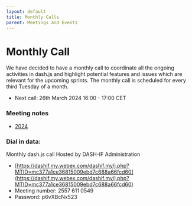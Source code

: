 ```yaml
---
layout: default
title: Monthly Calls
parent: Meetings and Events
---
```


# Monthly Call

We have decided to have a monthly call to coordinate all the ongoing activities in dash.js and highlight potential
features and issues which are relevant for the upcoming sprints. The monthly call is scheduled for every third Tuesday
of a month.

* Next call: 26th March 2024 16:00 - 17:00 CET

### Meeting notes

* [2024](https://github.com/Dash-Industry-Forum/dash.js/wiki/Meeting-minutes-2024)

### Dial in data:

Monthly dash.js call
Hosted by DASH-IF Administration

* [https://dashif.my.webex.com/dashif.my/j.php?MTID=mc377a1ce36815009ebd7c688a66fcd60](https://dashif.my.webex.com/dashif.my/j.php?MTID=mc377a1ce36815009ebd7c688a66fcd60)
* Meeting number: 2557 611 0549
* Password: p6vXBcNx523
 

